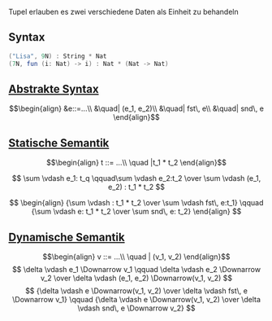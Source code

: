 Tupel erlauben es zwei verschiedene Daten als Einheit zu behandeln

## Syntax
```csharp
("Lisa", 9N) : String * Nat
(7N, fun (i: Nat) -> i) : Nat * (Nat -> Nat)
```

## [Abstrakte Syntax](Syntax.md#Abstrakte%20Syntax)
$$\begin{align}
&e::=...\\
&\quad| (e_1, e_2)\\
&\quad| fst\, e\\
&\quad| snd\, e
\end{align}$$

## [Statische Semantik](Semantik.md#Statische%20Semantik)

$$\begin{align}
t ::= ...\\
\quad |t_1 * t_2
\end{align}$$

$$
\sum \vdash e_1: t_q \qquad\sum \vdash e_2:t_2 \over \sum \vdash (e_1, e_2) : t_1 * t_2
$$

$$
\begin{align}
{\sum \vdash : t_1 * t_2 \over \sum \vdash fst\, e:t_1} \qquad {\sum \vdash e: t_1 * t_2 \over \sum snd\, e: t_2}
\end{align}
$$

## [Dynamische Semantik](Semantik.md#Dynamische%20Semantik)
$$\begin{align}
v ::= ...\\
\quad | (v_1, v_2)
\end{align}$$
$$
\delta \vdash e_1 \Downarrow v_1 \qquad \delta \vdash e_2 \Downarrow v_2 \over \delta \vdash (e_1, e_2) \Downarrow(v_1, v_2)
$$
$$
{\delta \vdash e \Downarrow(v_1, v_2) \over
\delta \vdash fst\, e \Downarrow v_1} \qquad {\delta \vdash e \Downarrow(v_1, v_2) \over
\delta \vdash snd\, e \Downarrow v_2}
$$
